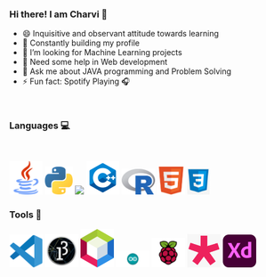 ### Hi there! I am Charvi 👋

- 😄 Inquisitive and observant attitude towards learning
- 🌱 Constantly building my profile
- 👯 I’m looking for Machine Learning projects
- 🤔 Need some help in Web development
- 💬 Ask me about JAVA programming and Problem Solving 
- ⚡ Fun fact: Spotify Playing 🎧


<br>

### Languages 💻

<br>

<a href="https://www.java.com/en/"><img src="https://github.com/kcharvi/kcharvi/blob/main/assests/Languages/java.svg" width=60></a> 
<a href="https://www.python.org/"><img src="https://github.com/kcharvi/kcharvi/blob/main/assests/Languages/python.svg" width=50></a>
<a href="https://matlab.mathworks.com/"><img src="https://uk.mathworks.com/company/newsletters/articles/the-mathworks-logo-is-an-eigenfunction-of-the-wave-equation/_jcr_content/mainParsys/image_2.adapt.480.medium.gif/1469941373397.gif" width=60></a>
<a href="https://isocpp.org/"><img src="https://github.com/kcharvi/kcharvi/blob/main/assests/Languages/c%2B%2B.svg" width=60></a>
<a href="https://www.r-project.org/"><img src="https://github.com/kcharvi/kcharvi/blob/main/assests/Languages/r.svg" width=60></a>
<a href="https://html.com/"><img src="https://github.com/kcharvi/kcharvi/blob/main/assests/Languages/html.png" width=50></a>
<a href="https://www.w3.org/Style/CSS/Overview.en.html"><img src="https://github.com/kcharvi/kcharvi/blob/main/assests/Languages/css.png" width=40></a>
<br>

### Tools 🚀 

<a href="https://code.visualstudio.com/"><img src="https://github.com/kcharvi/kcharvi/blob/main/assests/Tools/Vscode.svg" width=60></a> 
<a href="https://processing.org/"><img src="https://github.com/kcharvi/kcharvi/blob/main/assests/Tools/Processing_3.png" width=60></a> 
<a href="https://netbeans.org/"><img src="https://github.com/kcharvi/kcharvi/blob/main/assests/Tools/netbeans.png" width=60></a> 
<a href="https://www.arduino.cc/"><img src="https://github.com/kcharvi/kcharvi/blob/main/assests/Tools/arduino.jpg" width=60></a> 
<a href="https://www.raspberrypi.org/"><img src="https://github.com/kcharvi/kcharvi/blob/main/assests/Tools/raspberry.png" width=60></a> 
<a href="https://p5js.org/"><img src="https://github.com/kcharvi/kcharvi/blob/main/assests/Tools/p5jf.png" width=60></a> 
<a href="https://www.adobe.com/in/products/xd.html"><img src="https://github.com/kcharvi/kcharvi/blob/main/assests/Tools/adobexd.png" width=60></a> 





